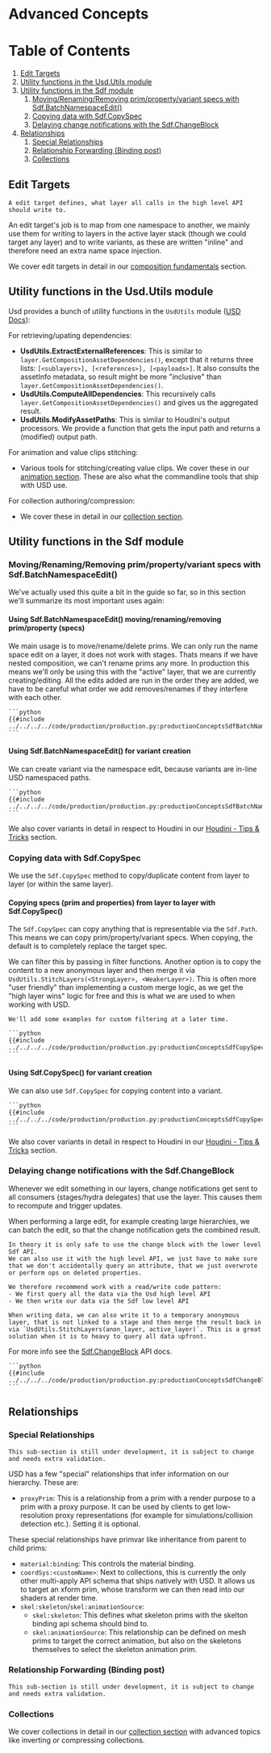 # Advanced Concepts

# Table of Contents
1. [Edit Targets](#editTargets)
1. [Utility functions in the Usd.Utils module](#usdUtils)
1. [Utility functions in the Sdf module](#sdf)
    1. [Moving/Renaming/Removing prim/property/variant specs with Sdf.BatchNamespaceEdit()](#sdfBatchNamespaceEdit)
    1. [Copying data with Sdf.CopySpec](#sdfCopySpec)
    1. [Delaying change notifications with the Sdf.ChangeBlock](#sdfChangeBlock)
1. [Relationships](#relationship)
    1. [Special Relationships](#relationshipSpecial)
    1. [Relationship Forwarding (Binding post)](#relationshipForwarding)
    1. [Collections](#relationshipCollection)

## Edit Targets
~~~admonish tip title="Pro Tip | Edit Targets"
A edit target defines, what layer all calls in the high level API should write to.
~~~

An edit target's job is to map from one namespace to another, we mainly use them for writing to layers in the active layer stack (though we could target any layer) and to write variants, as these are written "inline" and therefore need an extra name space injection. 

We cover edit targets in detail in our [composition fundamentals](../core/composition/fundamentals.md#compositionFundamentalsEditTarget) section.

## Utility functions in the Usd.Utils module <a name="utilsUsdUtils"></a>
Usd provides a bunch of utility functions in the `UsdUtils` module ([USD Docs](https://openusd.org/dev/api/flatten_layer_stack_8h.html)):

For retrieving/upating dependencies:
- **UsdUtils.ExtractExternalReferences**: This is similar to `layer.GetCompositionAssetDependencies()`, except that it returns three lists: `[<sublayers>], [<references>], [<payloads>]`. It also consults the assetInfo metadata, so result might be more "inclusive" than `layer.GetCompositionAssetDependencies()`.
- **UsdUtils.ComputeAllDependencies**: This recursively calls `layer.GetCompositionAssetDependencies()` and gives us the aggregated result.
- **UsdUtils.ModifyAssetPaths**: This is similar to Houdini's output processors. We provide a function that gets the input path and returns a (modified) output path.

For animation and value clips stitching:
- Various tools for stitching/creating value clips. We cover these in our [animation section](../core/elements/animation.md#animationValueClips). These are also what the commandline tools that ship with USD use.

For collection authoring/compression:
- We cover these in detail in our [collection section](../core/elements/collection.md#collectionQuery).

## Utility functions in the Sdf module <a name="sdf"></a>

### Moving/Renaming/Removing prim/property/variant specs with Sdf.BatchNamespaceEdit() <a name="sdfBatchNamespaceEdit"></a>
We've actually used this quite a bit in the guide so far, so in this section we'll summarize its most important uses again:

#### Using Sdf.BatchNamespaceEdit() moving/renaming/removing prim/property (specs)
We main usage is to move/rename/delete prims. We can only run the name space edit on a layer, it does not work with stages.
Thats means if we have nested composition, we can't rename prims any more. In production this means we'll only be using this
with the "active" layer, that we are currently creating/editing. All the edits added are run in the order they are added,
we have to be careful what order we add removes/renames if they interfere with each other.

~~~admonish tip title="Sdf.BatchNamespaceEdit | Moving/renaming/removing prim/property specs | Click to expand!" collapsible=true
```python
{{#include ../../../../code/production/production.py:productionConceptsSdfBatchNamespaceMoveRenameDelete}}
```
~~~

#### Using Sdf.BatchNamespaceEdit() for variant creation
We can create variant via the namespace edit, because variants are in-line USD namespaced paths.

~~~admonish tip title="Sdf.BatchNamespaceEdit | Moving prim specs into variants | Click to expand!" collapsible=true
```python
{{#include ../../../../code/production/production.py:productionConceptsSdfBatchNamespaceEditVariant}}
```
~~~

We also cover variants in detail in respect to Houdini in our [Houdini - Tips & Tricks](../dcc/houdini/faq/overview.md) section.

### Copying data with Sdf.CopySpec <a name="sdfCopySpec"></a>
We use the `Sdf.CopySpec` method to copy/duplicate content from layer to layer (or within the same layer).

#### Copying specs (prim and properties) from layer to layer with Sdf.CopySpec()
The `Sdf.CopySpec` can copy anything that is representable via the `Sdf.Path`. This means we can copy prim/property/variant specs.
When copying, the default is to completely replace the target spec. 

We can filter this by passing in filter functions. Another option is to copy the content to a new anonymous layer and then
merge it via `UsdUtils.StitchLayers(<StrongLayer>, <WeakerLayer>)`. This is often more "user friendly" than implementing
a custom merge logic, as we get the "high layer wins" logic for free and this is what we are used to when working with USD.

~~~admonish question title="Still under construction!"
We'll add some examples for custom filtering at a later time.
~~~

~~~admonish tip title="Sdf.CopySpec | Copying prim/property specs | Click to expand!" collapsible=true
```python
{{#include ../../../../code/production/production.py:productionConceptsSdfCopySpecStandard}}
```
~~~

#### Using Sdf.CopySpec() for variant creation
We can also use `Sdf.CopySpec` for copying content into a variant.

~~~admonish tip title="Sdf.CopySpec | Copying prim specs into variants | Click to expand!" collapsible=true
```python
{{#include ../../../../code/production/production.py:productionConceptsSdfCopySpecVariant}}
```
~~~

We also cover variants in detail in respect to Houdini in our [Houdini - Tips & Tricks](../dcc/houdini/faq/overview.md) section.

### Delaying change notifications with the Sdf.ChangeBlock <a name="sdfChangeBlock"></a>
Whenever we edit something in our layers, change notifications get sent to all consumers (stages/hydra delegates) that use the layer. This causes them to recompute and trigger updates.

When performing a large edit, for example creating large hierarchies, we can batch the edit, so that the change notification gets the combined result.

~~~admonish danger title="Pro Tip | When/How to use Sdf.ChangeBlocks"
In theory it is only safe to use the change block with the lower level Sdf API.
We can also use it with the high level API, we just have to make sure that we don't accidentally query an attribute, that we just overwrote or perform ops on deleted properties.

We therefore recommend work with a read/write code pattern:
- We first query all the data via the Usd high level API
- We then write our data via the Sdf low level API

When writing data, we can also write it to a temporary anonymous layer, that is not linked to a stage and then merge the result back in via `UsdUtils.StitchLayers(anon_layer, active_layer)`. This is a great solution when it is to heavy to query all data upfront.
~~~

For more info see the [Sdf.ChangeBlock](https://openusd.org/dev/api/class_sdf_change_block.html) API docs.

~~~admonish tip title=""
```python
{{#include ../../../../code/production/production.py:productionConceptsSdfChangeBlock}}
```
~~~

## Relationships <a name="relationship"></a>

### Special Relationships <a name="relationshipSpecial"></a>
~~~admonish question title="Still under construction!"
This sub-section is still under development, it is subject to change and needs extra validation.
~~~
USD has a few "special" relationships that infer information on our hierarchy. These are:
- `proxyPrim`: This is a relationship from a prim with a render purpose to a prim with a proxy purpose. It can be used by clients to get low-resolution proxy representations (for example for simulations/collision detection etc.). Setting it is optional.

These special relationships have primvar like inheritance from parent to child prims:
- `material:binding`: This controls the material binding.
- `coordSys:<customName>`: Next to collections, this is currently the only other multi-apply API schema that ships natively with USD. It allows us to target an xform prim, whose transform we can then read into our shaders at render time.
- `skel:skeleton`/`skel:animationSource`:
    - `skel:skeleton`: This defines what skeleton prims with the skelton binding api schema should bind to.
    - `skel:animationSource`: This relationship can be defined on mesh prims to target the correct animation, but also on the skeletons themselves to select the skeleton animation prim.

### Relationship Forwarding (Binding post) <a name="relationshipForwarding"></a>
~~~admonish question title="Still under construction!"
This sub-section is still under development, it is subject to change and needs extra validation.
~~~

### Collections <a name="relationshipCollection"></a>
We cover collections in detail in our [collection section](../core/elements/collection.md#collectionQuery) with advanced topics like inverting or compressing collections.